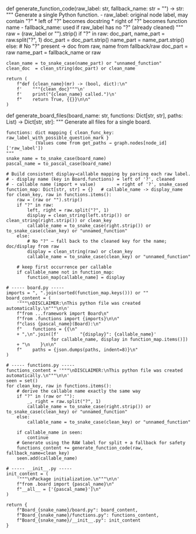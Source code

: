 def generate_function_code(raw_label: str, fallback_name: str = "") -> str:
    """
    Generate a single Python function.
    - raw_label: original node label, may contain "?"
      * left of "?" becomes docstring
      * right of "?" becomes function name
    - fallback_name: used if raw_label has no "?" (already cleaned)
    """
    raw = (raw_label or "").strip()
    if "?" in raw:
        doc_part, name_part = raw.split("?", 1)
        doc_part  = doc_part.strip()
        name_part = name_part.strip()
    else:
        # No "?" present → doc from raw, name from fallback/raw
        doc_part  = raw
        name_part = fallback_name or raw

    clean_name = to_snake_case(name_part) or "unnamed_function"
    clean_doc  = clean_string(doc_part) or clean_name

    return (
        f"def {clean_name}(mr) -> (bool, dict):\n"
        f'    """{clean_doc}"""\n'
        f'    print("{clean_name} called.")\n'
        f"    return True, {{}}\n\n"
    )


def generate_board_files(board_name: str, functions: Dict[str, str], paths: List) -> Dict[str, str]:
    """
    Generate all files for a single board.

    functions: dict mapping { clean_func_key: raw_label_with_possible_question_mark }
               (Values come from get_paths → graph.nodes[node_id]['raw_label'])
    """
    snake_name = to_snake_case(board_name)
    pascal_name = to_pascal_case(board_name)

    # Build consistent display→callable mapping by parsing each raw label.
    # - display name (key in Board.functions) = left of '?', cleaned
    # - callable name (import + value)        = right of '?', snake_cased
    function_map: Dict[str, str] = {}   # callable_name -> display_name
    for clean_key, raw in functions.items():
        raw = (raw or "").strip()
        if "?" in raw:
            left, right = raw.split("?", 1)
            display = clean_string(left.strip()) or clean_string(right.strip()) or clean_key
            callable_name = to_snake_case(right.strip()) or to_snake_case(clean_key) or "unnamed_function"
        else:
            # No "?" — fall back to the cleaned key for the name; doc/display from raw
            display = clean_string(raw) or clean_key
            callable_name = to_snake_case(clean_key) or "unnamed_function"

        # keep first occurrence per callable
        if callable_name not in function_map:
            function_map[callable_name] = display

    # ----- board.py -----
    imports = ", ".join(sorted(function_map.keys())) or ""
    board_content = (
        '"""\nDISCLAIMER:\nThis python file was created automatically.\n"""\n\n'
        f"from ...framework import Board\n"
        f"from .functions import {imports}\n\n"
        f"class {pascal_name}(Board):\n"
        f"    functions = {{\n"
        + ",\n".join([f'        "{display}": {callable_name}'
                     for callable_name, display in function_map.items()])
        + "\n    }\n\n"
        f"    paths = {json.dumps(paths, indent=8)}\n"
    )

    # ----- functions.py -----
    functions_content = '"""\nDISCLAIMER:\nThis python file was created automatically.\n"""\n\n'
    seen = set()
    for clean_key, raw in functions.items():
        # derive the callable name exactly the same way
        if "?" in (raw or ""):
            _, right = raw.split("?", 1)
            callable_name = to_snake_case(right.strip()) or to_snake_case(clean_key) or "unnamed_function"
        else:
            callable_name = to_snake_case(clean_key) or "unnamed_function"

        if callable_name in seen:
            continue
        # Generate using the RAW label for split + a fallback for safety
        functions_content += generate_function_code(raw, fallback_name=clean_key)
        seen.add(callable_name)

    # ----- __init__.py -----
    init_content = (
        '"""\nPackage initialization.\n"""\n\n'
        f"from .board import {pascal_name}\n"
        f"__all__ = ['{pascal_name}']\n"
    )

    return {
        f"Board_{snake_name}/board.py": board_content,
        f"Board_{snake_name}/functions.py": functions_content,
        f"Board_{snake_name}/__init__.py": init_content
    }
